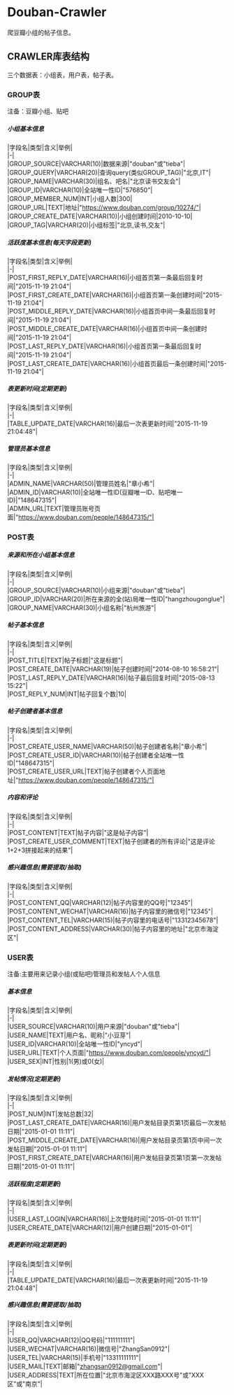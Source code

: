 # Douban-Crawler
爬豆瓣小组的帖子信息。

## CRAWLER库表结构
三个数据表：小组表，用户表，帖子表。

### GROUP表
注备：豆瓣小组、贴吧

##### 小组基本信息
|字段名|类型|含义|举例|  
|-|  
|GROUP_SOURCE|VARCHAR(10)|数据来源|"douban"或"tieba"|  
|GROUP_QUERY|VARCHAR(20)|查询query(类似GROUP_TAG)|"北京,IT"|  
|GROUP_NAME|VARCHAR(30)|组名、吧名|"北京读书交友会"|  
|GROUP_ID|VARCHAR(10)|全站唯一性ID|"576850"|  
|GROUP_MEMBER_NUM|INT|小组人数|300|  
|GROUP_URL|TEXT|地址|"https://www.douban.com/group/10274/"|  
|GROUP_CREATE_DATE|VARCHAR(10)|小组创建时间|2010-10-10|  
|GROUP_TAG|VARCHAR(20)|小组标签|"北京,读书,交友"|  

##### 活跃度基本信息(每天字段更新)  
|字段名|类型|含义|举例|  
|-|  
|POST_FIRST_REPLY_DATE|VARCHAR(16)|小组首页第一条最后回复时间|"2015-11-19 21:04"|  
|POST_FIRST_CREATE_DATE|VARCHAR(16)|小组首页第一条创建时间|"2015-11-19 21:04"|  
|POST_MIDDLE_REPLY_DATE|VARCHAR(16)|小组首页中间一条最后回复时间|"2015-11-19 21:04"|  
|POST_MIDDLE_CREATE_DATE|VARCHAR(16)|小组首页中间一条创建时间|"2015-11-19 21:04"|  
|POST_LAST_REPLY_DATE|VARCHAR(16)|小组首页第一条最后回复时间|"2015-11-19 21:04"|  
|POST_LAST_CREATE_DATE|VARCHAR(16)|小组首页最后一条创建时间|"2015-11-19 21:04"|  

##### 表更新时间(定期更新)  
|字段名|类型|含义|举例|  
|-|  
|TABLE_UPDATE_DATE|VARCHAR(16)|最后一次表更新时间|"2015-11-19 21:04:48"|  

##### 管理员基本信息  
|字段名|类型|含义|举例|  
|-|  
|ADMIN_NAME|VARCHAR(50)|管理员姓名|"章小希"|  
|ADMIN_ID|VARCHAR(10)|全站唯一性ID(豆瓣唯一ID、贴吧唯一ID)|"148647315"|  
|ADMIN_URL|TEXT|管理员账号页面|"https://www.douban.com/people/148647315/"|  

### POST表  

##### 来源和所在小组基本信息  
|字段名|类型|含义|举例|  
|-|  
|GROUP_SOURCE|VARCHAR(10)|小组来源|"douban"或"tieba"|  
|GROUP_ID|VARCHAR(20)|所在来源的全(站)局唯一性ID|"hangzhougonglue"|  
|GROUP_NAME|VARCHAR(30)|小组名称|"杭州旅游"|  

##### 帖子基本信息  
|字段名|类型|含义|举例|  
|-|  
|POST_TITLE|TEXT|帖子标题|"这是标题"|  
|POST_CREATE_DATE|VARCHAR(19)|帖子创建时间|"2014-08-10 16:58:21"|  
|POST_LAST_REPLY_DATE|VARCHAR(16)|帖子最后回复时间|"2015-08-13 15:22"|  
|POST_REPLY_NUM|INT|帖子回复个数|10|  
##### 帖子创建者基本信息  
|字段名|类型|含义|举例|  
|-|  
|POST_CREATE_USER_NAME|VARCHAR(50)|帖子创建者名称|"章小希"|  
|POST_CREATE_USER_ID|VARCHAR(10)|帖子创建者全站唯一性ID|"148647315"|  
|POST_CREATE_USER_URL|TEXT|帖子创建者个人页面地址|"https://www.douban.com/people/148647315/"|  
##### 内容和评论  
|字段名|类型|含义|举例|  
|-|  
|POST_CONTENT|TEXT|帖子内容|"这是帖子内容"|  
|POST_CREATE_USER_COMMENT|TEXT|帖子创建者的所有评论|"这是评论1+2+3拼接起来的结果"|  
##### 感兴趣信息(需要提取/抽取)  
|字段名|类型|含义|举例|  
|-|  
|POST_CONTENT_QQ|VARCHAR(12)|帖子内容里的QQ号|"12345"|  
|POST_CONTENT_WECHAT|VARCHAR(16)|帖子内容里的微信号|"12345"|  
|POST_CONTENT_TEL|VARCHAR(15)|帖子内容里的电话号|"13312345678"|  
|POST_CONTENT_ADDRESS|VARCHAR(30)|帖子内容里的地址|"北京市海淀区"|  

### USER表  
注备:主要用来记录小组(或贴吧)管理员和发帖人个人信息  
##### 基本信息  
|字段名|类型|含义|举例|  
|-|  
|USER_SOURCE|VARCHAR(10)|用户来源|"douban"或"tieba"|  
|USER_NAME|TEXT|用户名、昵称|"小豆芽"|  
|USER_ID|VARCHAR(10)|全站唯一性ID|"yncyd"|  
|USER_URL|TEXT|个人页面|"https://www.douban.com/people/yncyd/"|  
|USER_SEX|INT|性别|1(男)或0(女)|  
  
##### 发帖情况(定期更新)  
|字段名|类型|含义|举例|  
|-|  
|POST_NUM|INT|发帖总数|32|  
|POST_LAST_CREATE_DATE|VARCHAR(16)|用户发帖目录页第1页最后一次发帖日期|"2015-01-01 11:11"|  
|POST_MIDDLE_CREATE_DATE|VARCHAR(16)|用户发帖目录页第1页中间一次发帖日期|"2015-01-01 11:11"|  
|POST_FIRST_CREATE_DATE|VARCHAR(16)|用户发帖目录页第1页第一次发帖日期|"2015-01-01 11:11"|  
##### 活跃程度(定期更新)  
|字段名|类型|含义|举例|  
|-|  
|USER_LAST_LOGIN|VARCHAR(16)|上次登陆时间|"2015-01-01 11:11"|  
|USER_CREATE_DATE|VARCHAR(12)|用户创建日期|"2015-01-01"|  
##### 表更新时间(定期更新)  
|字段名|类型|含义|举例|  
|-|  
|TABLE_UPDATE_DATE|VARCHAR(16)|最后一次表更新时间|"2015-11-19 21:04:48"|  

##### 感兴趣信息(需要提取/抽取)  
|字段名|类型|含义|举例|  
|-|  
|USER_QQ|VARCHAR(12)|QQ号码|"111111111"|  
|USER_WECHAT|VARCHAR(16)|微信号|"ZhangSan0912"|  
|USER_TEL|VARCHAR(15)|手机号|"13311111111"|  
|USER_MAIL|TEXT|邮箱|"zhangsan0912@gmail.com"|  
|USER_ADDRESS|TEXT|所在位置|"北京市海淀区XXX路XXX号"或"XXX区"或"南京"|
